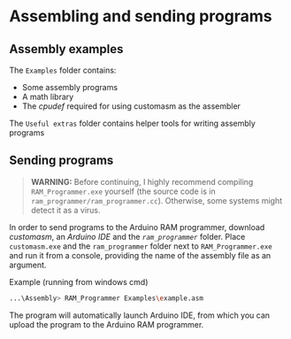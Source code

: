 # Assembling and sending programs

## Assembly examples

The `Examples` folder contains:

- Some assembly programs
- A math library
- The *cpudef* required for using customasm as the assembler

The `Useful extras` folder contains helper tools for writing assembly programs


## Sending programs

> **WARNING:** Before continuing, I highly recommend compiling `RAM_Programmer.exe` yourself (the source code is in `ram_programmer/ram_programmer.cc`). Otherwise, some systems might detect it as a virus.

In order to send programs to the Arduino RAM programmer, download *customasm*, an *Arduino IDE* and the *`ram_programmer`* folder.
Place `customasm.exe` and the `ram_programmer` folder next to `RAM_Programmer.exe` and run it from a console, providing the name of the assembly file as an argument.

Example (running from windows cmd)

```sh
...\Assembly> RAM_Programmer Examples\example.asm
```

The program will automatically launch Arduino IDE, from which you can upload the program to the Arduino RAM programmer.
